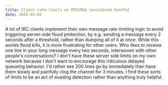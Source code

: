 ```yaml
---
title: Client rate-limits on PRIVMSG considered harmful
date: 2025-03-02
---
```


A lot of IRC clients implement their own message rate-limiting logic to avoid
triggering server-side flood protection, by e.g. sending a message every 2
seconds after a threshold, rather than dumping all of it at once. While this
avoids flood kills, it is more frustrating for other users. Who likes to
receive one line in your long message every two seconds, interwoven with other
people's conversations? I don't have these server side limits on my own network
because I don't want to encourage this ridiculous delayed queueing behavior.
I'd rather see 200 lines go by immediately than have them slowly and painfully
clog the channel for 3 minutes. I find these sorts of limits to be an act of
evading detection rather than anything truly helpful.
